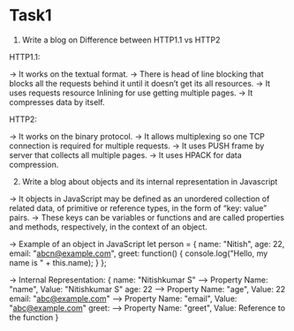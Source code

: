 # Task1

1) Write a blog on Difference between HTTP1.1 vs HTTP2

HTTP1.1:

-> It works on the textual format.
-> There is head of line blocking that blocks all the requests behind it until it doesn’t get its all resources.
-> It uses requests resource Inlining for use getting multiple pages.
-> It compresses data by itself.

HTTP2:

-> It works on the binary protocol.
-> It allows multiplexing so one TCP connection is required for multiple requests.
-> It uses PUSH frame by server that collects all multiple pages.
-> It uses HPACK for data compression.

2) Write a blog about objects and its internal representation in Javascript

-> It objects in JavaScript may be defined as an unordered collection of related data, of primitive or reference types, 
   in the form of “key: value” pairs. 
-> These keys can be variables or functions and are called properties and methods, respectively, in the context of an object.

-> Example of an object in JavaScript
let person = {
    name: "Nitish",
    age: 22,
    email: "abcn@example.com",
    greet: function() {
        console.log("Hello, my name is " + this.name);
    }
};

-> Internal Representation:
{
    name: "Nitishkumar S"          --> Property Name: "name", Value: "Nitishkumar S"
    age: 22                        --> Property Name: "age", Value: 22
    email: "abc@example.com"       --> Property Name: "email", Value: "abc@example.com"
    greet: <function>              --> Property Name: "greet", Value: Reference to the function
}